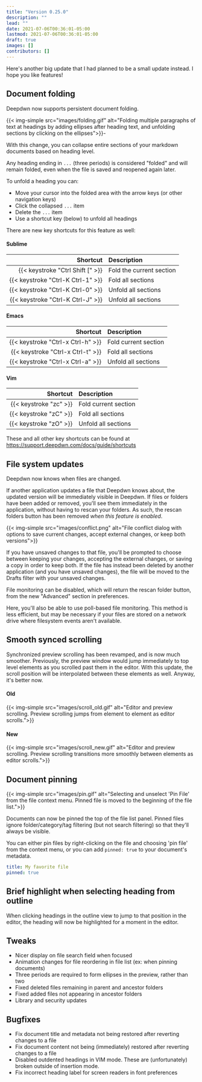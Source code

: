 ```yaml
---
title: "Version 0.25.0"
description: ""
lead: ""
date: 2021-07-06T00:36:01-05:00
lastmod: 2021-07-06T00:36:01-05:00
draft: true
images: []
contributors: []
---
```


Here's another big update that I had planned to be a small update instead. I hope you like features!

## Document folding

Deepdwn now supports persistent document folding.

{{< img-simple src="images/folding.gif" alt="Folding multiple paragraphs of text at headings by adding ellipses after heading text, and unfolding sections by clicking on the ellipses">}}-

With this change, you can collapse entire sections of your markdown documents based on heading level.

Any heading ending in `...` (three periods) is considered "folded" and will remain folded, even when the file is saved and reopened again later.

To unfold a heading you can:

* Move your cursor into the folded area with the arrow keys (or other navigation keys)
* Click the collapsed `...` item
* Delete the `...` item
* Use a shortcut key (below) to unfold all headings

There are new key shortcuts for this feature as well:

#### Sublime

<div class="table">

Shortcut | Description
---: | :---
{{< keystroke "Ctrl Shift [" >}} | Fold the current section
{{< keystroke "Ctrl-K Ctrl-1" >}} | Fold all sections
{{< keystroke "Ctrl-K Ctrl-0" >}} | Unfold all sections
{{< keystroke "Ctrl-K Ctrl-J" >}} | Unfold all sections
</div>

#### Emacs

<div class="table">

Shortcut | Description
---: | :---
{{< keystroke "Ctrl-x Ctrl-h" >}} | Fold current section
{{< keystroke "Ctrl-x Ctrl-t" >}} | Fold all sections
{{< keystroke "Ctrl-x Ctrl-a" >}} | Unfold all sections
</div>

#### Vim

<div class="table">

Shortcut | Description
---: | :---
{{< keystroke "zc" >}} | Fold current section
{{< keystroke "zC" >}} | Fold all sections
{{< keystroke "zO" >}} | Unfold all sections
</div>

These and all other key shortcuts can be found at <https://support.deepdwn.com/docs/guide/shortcuts>

## File system updates

Deepdwn now knows when files are changed.

If another application updates a file that Deepdwn knows about, the updated version will be immediately visible in Deepdwn. If files or folders have been added or removed, you'll see them immediately in the application, without having to rescan your folders. As such, the rescan folders button has been removed _when this feature is enabled_.

{{< img-simple src="images/conflict.png" alt="File conflict dialog with options to save current changes, accept external changes, or keep both versions">}}

If you have unsaved changes to that file, you'll be prompted to choose between keeping your changes, accepting the external changes, or saving a copy in order to keep both. If the file has instead been deleted by another application (and you have unsaved changes), the file will be moved to the Drafts filter with your unsaved changes.

File monitoring can be disabled, which will return the rescan folder button, from the new "Advanced" section in preferences.

Here, you'll also be able to use poll-based file monitoring. This method is less efficient, but may be necessary if your files are stored on a network drive where filesystem events aren't available.

## Smooth synced scrolling

Synchronized preview scrolling has been revamped, and is now much smoother. Previously, the preview window would jump immediately to top level elements as you scrolled past them in the editor. With this update, the scroll position will be interpolated between these elements as well. Anyway, it's better now.

#### Old

{{< img-simple src="images/scroll_old.gif" alt="Editor and preview scrolling. Preview scrolling jumps from element to element as editor scrolls.">}}

#### New

{{< img-simple src="images/scroll_new.gif" alt="Editor and preview scrolling. Preview scrolling transitions more smoothly between elements as editor scrolls.">}}


## Document pinning

{{< img-simple src="images/pin.gif" alt="Selecting and unselect 'Pin File' from the file context menu. Pinned file is moved to the beginning of the file list.">}}

Documents can now be pinned the top of the file list panel. Pinned files ignore folder/category/tag filtering (but not search filtering) so that they'll always be visible.

You can either pin files by right-clicking on the file and choosing 'pin file' from the context menu, or you can add `pinned: true` to your document's metadata.

```yaml
title: My favorite file
pinned: true
```

## Brief highlight when selecting heading from outline

When clicking headings in the outline view to jump to that position in the editor, the heading will now be highlighted for a moment in the editor.

## Tweaks

* Nicer display on file search field when focused
* Animation changes for file reordering in file list (ex: when pinning documents)
* Three periods are required to form ellipses in the preview, rather than two
* Fixed deleted files remaining in parent and ancestor folders
* Fixed added files not appearing in ancestor folders
* Library and security updates

## Bugfixes

* Fix document title and metadata not being restored after reverting changes to a file
* Fix document content not being (immediately) restored after reverting changes to a file
* Disabled outdented headings in VIM mode. These are (unfortunately) broken outside of insertion mode.
* Fix incorrect heading label for screen readers in font preferences
